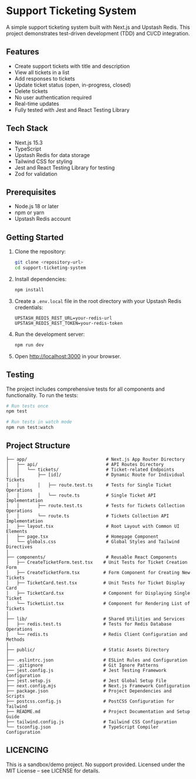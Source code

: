 # Support Ticketing System

A simple support ticketing system built with Next.js and Upstash Redis. This project demonstrates test-driven development (TDD) and CI/CD integration.

## Features

- Create support tickets with title and description
- View all tickets in a list
- Add responses to tickets
- Update ticket status (open, in-progress, closed)
- Delete tickets
- No user authentication required
- Real-time updates
- Fully tested with Jest and React Testing Library

## Tech Stack

- Next.js 15.3
- TypeScript
- Upstash Redis for data storage
- Tailwind CSS for styling
- Jest and React Testing Library for testing
- Zod for validation

## Prerequisites

- Node.js 18 or later
- npm or yarn
- Upstash Redis account

## Getting Started

1. Clone the repository:
   ```bash
   git clone <repository-url>
   cd support-ticketing-system
   ```

2. Install dependencies:
   ```bash
   npm install
   ```

3. Create a `.env.local` file in the root directory with your Upstash Redis credentials:
   ```
   UPSTASH_REDIS_REST_URL=your-redis-url
   UPSTASH_REDIS_REST_TOKEN=your-redis-token
   ```

4. Run the development server:
   ```bash
   npm run dev
   ```

5. Open [http://localhost:3000](http://localhost:3000) in your browser.

## Testing

The project includes comprehensive tests for all components and functionality. To run the tests:

```bash
# Run tests once
npm test

# Run tests in watch mode
npm run test:watch
```

## Project Structure

```
├── app/                              # Next.js App Router Directory
│   ├── api/                          # API Routes Directory
│   │   └── tickets/                  # Ticket-related Endpoints
│   │       ├── [id]/                 # Dynamic Route for Individual Tickets
│   │       │   ├── route.test.ts     # Tests for Single Ticket Operations
│   │       │   └── route.ts          # Single Ticket API Implementation
│   │       ├── route.test.ts         # Tests for Tickets Collection Operations
│   │       └── route.ts              # Tickets Collection API Implementation
│   ├── layout.tsx                    # Root Layout with Common UI Elements
│   ├── page.tsx                      # Homepage Component
│   └── globals.css                   # Global Styles and Tailwind Directives
│
├── components/                       # Reusable React Components
│   ├── CreateTicketForm.test.tsx    # Unit Tests for Ticket Creation Form
│   ├── CreateTicketForm.tsx         # Form Component for Creating New Tickets
│   ├── TicketCard.test.tsx          # Unit Tests for Ticket Display Card
│   ├── TicketCard.tsx               # Component for Displaying Single Ticket
│   └── TicketList.tsx               # Component for Rendering List of Tickets
│
├── lib/                             # Shared Utilities and Services
│   ├── redis.test.ts                # Tests for Redis Database Operations
│   └── redis.ts                     # Redis Client Configuration and Methods
│
├── public/                          # Static Assets Directory                 
│
├── .eslintrc.json                   # ESLint Rules and Configuration
├── .gitignore                       # Git Ignore Patterns
├── jest.config.js                   # Jest Testing Framework Configuration
├── jest.setup.js                    # Jest Global Setup File
├── next.config.mjs                  # Next.js Framework Configuration
├── package.json                     # Project Dependencies and Scripts
├── postcss.config.js                # PostCSS Configuration for Tailwind
├── README.md                        # Project Documentation and Setup Guide
├── tailwind.config.js               # Tailwind CSS Configuration
└── tsconfig.json                    # TypeScript Compiler Configuration
```

## LICENCING

This is a sandbox/demo project. No support provided.
Licensed under the MIT License – see LICENSE for details.